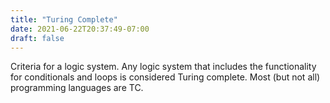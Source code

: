 ```yaml
---
title: "Turing Complete"
date: 2021-06-22T20:37:49-07:00
draft: false
---
```


Criteria for a logic system. Any logic system that includes the functionality for conditionals and loops is considered Turing complete. Most (but not all) programming languages are TC.

